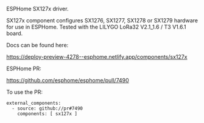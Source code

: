 ESPHome SX127x driver.

SX127x component configures SX1276, SX1277, SX1278 or SX1279 hardware for use in ESPHome. Tested with the LILYGO LoRa32 V2.1_1.6 / T3 V1.6.1 board.

Docs can be found here:

https://deploy-preview-4278--esphome.netlify.app/components/sx127x

ESPHome PR:

https://github.com/esphome/esphome/pull/7490

To use the PR:

	external_components:
	  - source: github://pr#7490
	    components: [ sx127x ]
